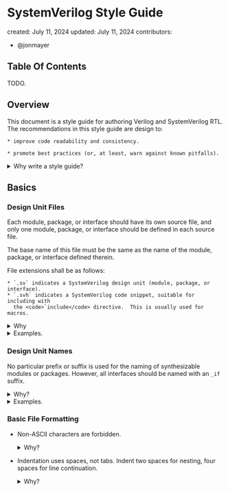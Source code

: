# SystemVerilog Style Guide

created: July 11, 2024
updated: July 11, 2024
contributors:
  * @jonmayer

## Table Of Contents

TODO.

## Overview

This document is a style guide for authoring Verilog and SystemVerilog RTL.
The recommendations in this style guide are design to:

    * improve code readability and consistency.

    * promote best practices (or, at least, warn against known pitfalls).

<details>
  <summary>Why write a style guide?</summary>

  Once upon a time, I helped write the SystemVerilog style guide at Google.
  That is to say: I took a set of existing adhoc guides and merged them
  together, resolved their various conflicts, social engineered widespread
  adoption, and set up a committee for continuing to grow and refine the style
  guide over the next few years.

  One of my great regrets is that we never open-sourced the style guide before
  I left Google. However, a version of the style guide did leak out, as the
  Low-RISC style guide.  Unfortunately, the Low-RISC team made a bunch of
  changes to make the guide more compatible with their pre-existing coding
  style, and removed attribution for the original authors.

  I guess if they can steal the style guide, I can steal it back.  But heck,
  here's an opportunity to make the style guide even better by redrafting it
  from whole cloth, streamlining it to remove low-value recommendations, and
  organizing it in a clearer way.  Maybe I can even glue in some new things
  I've learned since I left Google to work at startups.  Okay lets gooooo!
</details>


## Basics

### Design Unit Files

Each module, package, or interface should have its own source file, and only
one module, package, or interface should be defined in each source file.

The base name of this file must be the same as the name of the module, package,
or interface defined therein.

File extensions shall be as follows:

    * `.sv` indicates a SystemVerilog design unit (module, package, or interface).
    * `.svh` indicates a SystemVerilog code snippet, suitable for including with
      the <code>`include</code> directive.  This is usually used for macros.

<details><summary>Why</summary>

  Consistent names make the source code easier to navigate.  The "one design
  element per source file" rule makes life easier for design automation
  scripts such as stitching tools or automated build dependency management.
</details>
<details><summary>Examples.</summary>

  * A SystemVerilog file defining a module named `foo` should be named `foo.sv`.
  * A SystemVerilog file defining a package named `bar` should be named `bar.sv`.
  * A SystemVerilog file defining an interface named `bum_if` should be named `bum_if.sv`.
  * A file containing a library of verilog preprocessor macros might be named `macros.svh`.
</details>

### Design Unit Names

No particular prefix or suffix is used for the naming of synthesizable modules
or packages.  However, all interfaces should be named with an `_if` suffix.
<details><summary>Why?</summary>

  A naming convention is needed to differentiate a module from an interface,
  because otherwise it is impossible to differentiate an instantiation of a module
  from an instantiation of an interface in context.
</details>
<details><summary>Examples.</summary>
  * `foo` is a valid name for a module.
  * `bar` is a valid name for a package.
  * `bum_if` is a valid name for an interface.
</details>

### Basic File Formatting

* Non-ASCII characters are forbidden.  <details><summary>Why?</summary>7-bit ASCII
  represents the lowest common denominator for support amongst a broad variety of
  editors and tools (simulation, lint, synthesis, etc.).</details>

* Indentation uses spaces, not tabs.  Indent two spaces for nesting, four spaces
  for line continuation. <details><summary>Why?</summary>

    By configuring everyone's editor to perform basic indentation the same way, we
    avoid needless churn when a file passes back and forth between two authors.
  </details>
